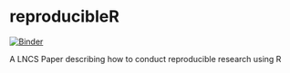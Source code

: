 # reproducibleR
[![Binder](https://mybinder.org/badge_logo.svg)](https://mybinder.org/v2/gh/Sumidu/reproducibleR/master?urlpath=rstudio)

A LNCS Paper describing how to conduct reproducible research using R
